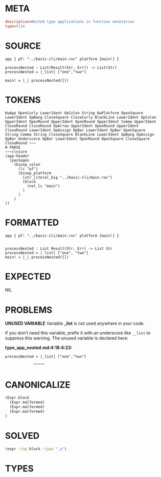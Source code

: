 # META
~~~ini
description=Nested type applications in function annotation
type=file
~~~
# SOURCE
~~~roc
app { pf: "../basic-cli/main.roc" platform [main!] }

processNested : List(Result(Str, Err)) -> List(Str)
processNested = |_list| ["one","two"]

main! = |_| processNested([])
~~~
# TOKENS
~~~text
KwApp OpenCurly LowerIdent OpColon String KwPlatform OpenSquare LowerIdent OpBang CloseSquare CloseCurly BlankLine LowerIdent OpColon UpperIdent OpenRound UpperIdent OpenRound UpperIdent Comma UpperIdent CloseRound CloseRound OpArrow UpperIdent OpenRound UpperIdent CloseRound LowerIdent OpAssign OpBar LowerIdent OpBar OpenSquare String Comma String CloseSquare BlankLine LowerIdent OpBang OpAssign OpBar Underscore OpBar LowerIdent OpenRound OpenSquare CloseSquare CloseRound ~~~
# PARSE
~~~clojure
(app-header
  (packages
    (binop_colon
      (lc "pf")
      (binop_platform
        (str_literal_big "../basic-cli/main.roc")
        (block
          (not_lc "main")
        )
      )
    )
))
~~~
# FORMATTED
~~~roc
app { pf: "../basic-cli/main.roc" platform [main!] }


processNested : List Result(Str, Err) -> List Str
processNested = |_list| ["one", "two"]
main! = |_| processNested([])
~~~
# EXPECTED
NIL
# PROBLEMS
**UNUSED VARIABLE**
Variable **_list** is not used anywhere in your code.

If you don't need this variable, prefix it with an underscore like `__list` to suppress this warning.
The unused variable is declared here:

**type_app_nested.md:4:18:4:23:**
```roc
processNested = |_list| ["one","two"]
```
                 ^^^^^


# CANONICALIZE
~~~clojure
(Expr.block
  (Expr.malformed)
  (Expr.malformed)
  (Expr.malformed)
)
~~~
# SOLVED
~~~clojure
(expr :tag block :type "_a")
~~~
# TYPES
~~~roc
~~~
